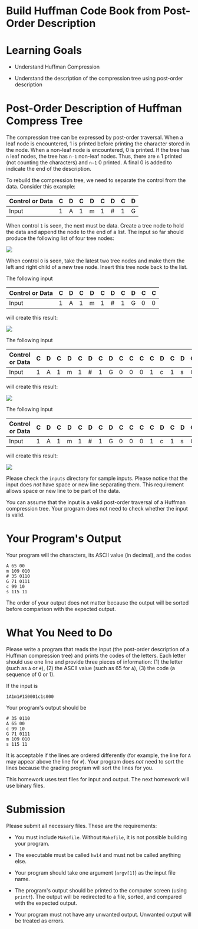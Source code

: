 # Build Huffman Code Book from Post-Order Description

Learning Goals
==============

* Understand Huffman Compression

* Understand the description of the compression tree using post-order description

Post-Order Description of Huffman Compress Tree
===============================================

The compression tree can be expressed by post-order traversal.  When a
leaf node is encountered, 1 is printed before printing the character
stored in the node. When a non-leaf node is encountered, 0 is printed.
If the tree has `n` leaf nodes, the tree has `n-1` non-leaf nodes.
Thus, there are `n` 1 printed (not counting the characters) and `n-1`
0 printed.  A final 0 is added to indicate the end of the description.

To rebuild the compression tree, we need to separate the control
from the data. Consider this example:



Control or Data | C | D | C | D | C | D | C | D  
----------------|---|---|---|---|---|---|---|---
Input           | 1 | A | 1 | m | 1 | # | 1 | G

When control `1` is seen, the next must be data. Create a tree node to
hold the data and append the node to the end of a list.  The input so
far should produce the following list of four tree nodes:

![](huffman01.png)

When control `0` is seen, take the latest two tree nodes and make them the left and right child of a new tree
node. Insert this tree node back to the list.

The following input 

Control or Data | C | D | C | D | C | D | C | D | C | C 
----------------|---|---|---|---|---|---|---|---|---|---
Input           | 1 | A | 1 | m | 1 | # | 1 | G | 0 | 0

will create this result:

![](huffman02.png)

The following input 

Control or Data | C | D | C | D | C | D | C | D | C | C | C | C | D | C | D | C
----------------|---|---|---|---|---|---|---|---|---|---|---|---|---|---|---|---
Input           | 1 | A | 1 | m | 1 | # | 1 | G | 0 | 0 | 0 | 1 | c | 1 | s | 0

will create this result:

![](huffman03.png)

The following input 

Control or Data | C | D | C | D | C | D | C | D | C | C | C | C | D | C | D | C | C | C
----------------|---|---|---|---|---|---|---|---|---|---|---|---|---|---|---|---|---|---
Input           | 1 | A | 1 | m | 1 | # | 1 | G | 0 | 0 | 0 | 1 | c | 1 | s | 0 | 0 | 0

will create this result:

![](huffman04.png)

Please check the `inputs` directory for sample inputs.  Please notice
that the input does *not* have space or new line separating them. This
requirement allows space or new line to be part of the data.

You can assume that the input is a valid post-order traversal of a
Huffman compression tree.  Your program does not need to check whether
the input is valid.

Your Program's Output
=====================

Your program will the characters, its ASCII value (in decimal), and the codes 

```
A 65 00
m 109 010
# 35 0110
G 71 0111
c 99 10
s 115 11
```

The order of your output does not matter because the output will be sorted before comparison with
the expected output.

What You Need to Do
===================

Please write a program that reads the input (the post-order
description of a Huffman compression tree) and prints the codes of the
letters.  Each letter should use one line and provide three pieces of
information: (1) the letter (such as `A` or `#`), (2) the ASCII value
(such as 65 for `A`), (3) the code (a sequence of 0 or 1).

If the input is

`1A1m1#1G0001c1s000`

Your program's output should be

```
# 35 0110
A 65 00
c 99 10
G 71 0111
m 109 010
s 115 11
```

It is acceptable if the lines are ordered differently (for example,
the line for `A` may appear above the line for `#`).  Your program
does *not* need to sort the lines because the grading program will
sort the lines for you.

This homework uses text files for input and output. The next homework
will use binary files.

Submission
==========

Please submit all necessary files. These are the requirements:

* You must include `Makefile`. Without `Makefile`, it is not possible building your program.

* The executable must be called `hw14` and must not be called anything else.

* Your program should take one argument (`argv[1]`) as the input file name.

* The program's output should be printed to the computer screen (using
  `printf`). The output will be redirected to a file, sorted, and
  compared with the expected output.

* Your program must not have any unwanted output. Unwanted output will
  be treated as errors.



